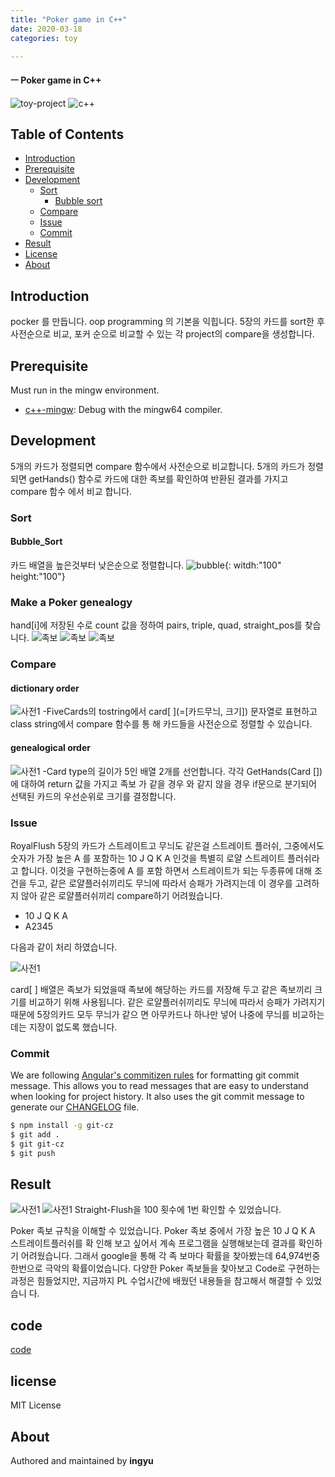 ```yaml
---
title: "Poker game in C++"
date: 2020-03-18
categories: toy

---
```

#### ㅡ Poker game in C++

![toy-project](https://img.shields.io/badge/toy_project-67orange?)
![c++](https://img.shields.io/badge/c++-17-yellow?logo=C++)

## Table of Contents

- [Introduction](#introduction)
- [Prerequisite](#prerequisite)
- [Development](#development)
  - [Sort](#sort)
    - [Bubble sort](#bubble_sort)
  - [Compare](#compare)
  - [Issue](#issue)
  - [Commit](#commit)
- [Result](#result)
- [License](#license)
- [About](#about)

## Introduction
pocker 를 만듭니다. oop programming 의 기본을 익힙니다. 
5장의 카드를 sort한 후 사전순으로 비교, 포커 순으로 비교할 수 있는 각 project의 compare을 생성합니다.


## Prerequisite

Must run in the mingw environment.

- [c++-mingw](https://sourceforge.net/projects/mingw-w64/): Debug with the mingw64 compiler.

## Development
5개의 카드가 정렬되면 compare 함수에서 사전순으로 비교합니다.
5개의 카드가 정렬되면 getHands() 함수로 카드에 대한 족보를 확인하여 반환된 결과를 가지고 compare 함수 에서 비교 합니다.

### Sort
#### Bubble_Sort
카드 배열을 높은것부터 낮은순으로 정렬합니다.
![bubble](../../assets/images/pocker/bubblesort.png){: witdh:"100" height:"100"}

### Make a Poker genealogy
hand[i]에 저장된 수로 count 값을 정하여 pairs, triple, quad, straight_pos를 찾습니다.
![족보](../../assets/images/pocker/g.png)
![족보](../../assets/images/pocker/g2.png)
![족보](../../assets/images/pocker/g3.png)

### Compare
#### dictionary order
![사전1](../../assets/images/pocker/d1.png)
-FiveCards의 tostring에서 card[ ](=[카드무늬, 크기]) 문자열로 표현하고 class string에서 compare 함수를 통 해 카드들을 사전순으로 정렬할 수 있습니다.
#### genealogical order
![사전1](../../assets/images/pocker/d2.png)
-Card type의 길이가 5인 배열 2개를 선언합니다. 각각 GetHands(Card [])에 대하여 return 값을 가지고 족보 가 같을 경우 와 같지 않을 경우 if문으로 분기되어 선택된 카드의 우선순위로 크기를 결정합니다.

### Issue
RoyalFlush 5장의 카드가 스트레이트고 무늬도 같은걸 스트레이트 플러쉬, 그중에서도 숫자가 가장 높은 A 를 포함하는 10 J Q K A 인것을 특별히 로얄 스트레이트 플러쉬라고 합니다. 이것을 구현하는중에 A 를 포함 하면서 스트레이트가 되는 두종류에 대해 조건을 두고, 같은 로얄플러쉬끼리도 무늬에 따라서 승패가 가려지는데 이 경우를 고려하지 않아 같은 로얄플러쉬끼리 compare하기 어려웠습니다.
- 10 J Q K A
- A2345

다음과 같이 처리 하였습니다.

![사전1](../../assets/images/pocker/d3.png)

card[ ] 배열은 족보가 되었을때 족보에 해당하는 카드를 저장해 두고 같은 족보끼리 크기를 비교하기 위해 사용됩니다. 같은 로얄플러쉬끼리도 무늬에 따라서 승패가 가려지기 때문에 5장의카드 모두 무늬가 같으 면 아무카드나 하나만 넣어 나중에 무늬를 비교하는데는 지장이 없도록 했습니다.

### Commit

We are following [Angular's commitizen rules](https://github.com/angular/angular.js/blob/master/DEVELOPERS.md#-git-commit-guidelines) for formatting git commit message. This allows you to read messages that are easy to understand when looking for project history. It also uses the git commit message to generate our [CHANGELOG](/CHANGELOG.md) file.
```bash
$ npm install -g git-cz
$ git add .
$ git git-cz
$ git push
```

## Result
![사전1](../../assets/images/pocker/r1.png)
![사전1](../../assets/images/pocker/r2.png)
Straight-Flush을 100 횟수에 1번 확인할 수 있었습니다. 

Poker 족보 규칙을 이해할 수 있었습니다. Poker 족보 중에서 가장 높은 10 J Q K A 스트레이트플러쉬를 확 인해 보고 싶어서 계속 프로그램을 실행해보는데 결과를 확인하기 어려웠습니다. 그래서 google을 통해 각 족 보마다 확률을 찾아봤는데 64,974번중 한번으로 극악의 확률이었습니다. 다양한 Poker 족보들을 찾아보고 Code로 구현하는 과정은 힘들었지만, 지금까지 PL 수업시간에 배웠던 내용들을 참고해서 해결할 수 있었습니 다.


## code
[code]

## license
MIT License

## About

Authored and maintained by **ingyu**


[jekyll-docs]: https://jekyllrb.com/docs/home
[jekyll-gh]:   https://github.com/jekyll/jekyll
[jekyll-talk]: https://talk.jekyllrb.com/
[code]: https://github.com/lllilllilllilili/PL/tree/master/PL/%236/New_Poker
